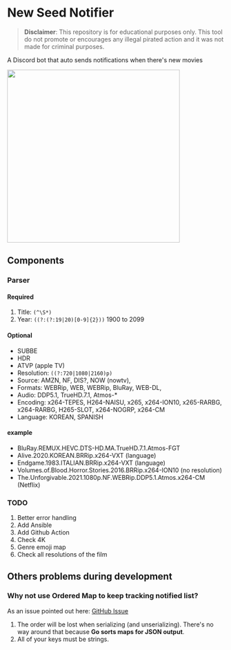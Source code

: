 # New Seed Notifier
> **Disclaimer**: This repository is for educational purposes only. This tool do not promote or encourages any illegal pirated action and it was not made for criminal purposes.

A Discord bot that auto sends notifications when there's new movies

<img src="https://user-images.githubusercontent.com/10728152/154961582-20c65070-7010-4f61-ba77-f5622a64733d.png" width="400" />

## Components
### Parser
#### Required
1. Title: `(^\S*)`
2. Year: `((?:(?:19|20)[0-9]{2}))`  1900 to 2099
#### Optional
- SUBBE
- HDR
- ATVP (apple TV)
- Resolution: `((?:720|1080|2160)p)`
- Source: AMZN, NF, DIS?, NOW (nowtv), 
- Formats: WEBRip, WEB, WEBRip, BluRay, WEB-DL, 
- Audio: DDP5.1, TrueHD.7.1, Atmos-*
- Encoding: x264-TEPES, H264-NAISU, x265, x264-ION10, x265-RARBG, x264-RARBG, H265-SLOT, x264-NOGRP, x264-CM
- Language: KOREAN, SPANISH

#### example
- BluRay.REMUX.HEVC.DTS-HD.MA.TrueHD.7.1.Atmos-FGT
- Alive.2020.KOREAN.BRRip.x264-VXT (language)
- Endgame.1983.ITALIAN.BRRip.x264-VXT (language)
- Volumes.of.Blood.Horror.Stories.2016.BRRip.x264-ION10 (no resolution)
- The.Unforgivable.2021.1080p.NF.WEBRip.DDP5.1.Atmos.x264-CM (Netflix)

### TODO
1. Better error handling
2. Add Ansible
3. Add Github Action
4. Check 4K
5. Genre emoji map
6. Check all resolutions of the film

## Others problems during development
### Why not use Ordered Map to keep tracking notified list?
As an issue pointed out here: [GitHub Issue](https://github.com/elliotchance/orderedmap/issues/12)
1. The order will be lost when serializing (and unserializing). There's no way around that because **Go sorts maps for JSON output**.
2. All of your keys must be strings.
